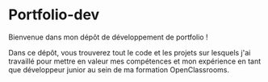 # Portfolio-dev

Bienvenue dans mon dépôt de développement de portfolio !

Dans ce dépôt, vous trouverez tout le code et les projets sur lesquels j'ai travaillé pour mettre en valeur mes compétences et mon expérience en tant que développeur junior au sein de ma formation OpenClassrooms.
